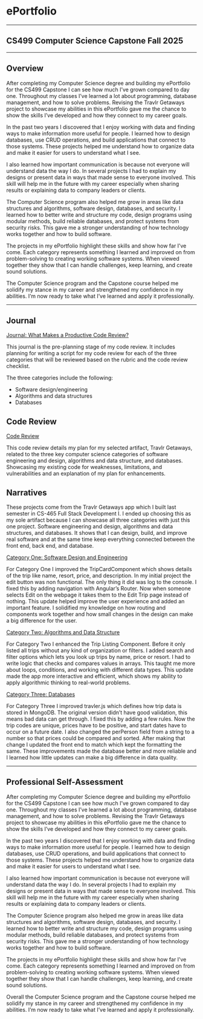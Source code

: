 # ePortfolio

---

## CS499 Computer Science Capstone Fall 2025

---

## Overview

After completing my Computer Science degree and building my ePortfolio for the CS499 Capstone I can see how much I’ve grown compared to day one. Throughout my classes I’ve learned a lot about programming, database management, and how to solve problems. Revising the Travlr Getaways project to showcase my abilities in this ePortfolio gave me the chance to show the skills I’ve developed and how they connect to my career goals.

In the past two years I discovered that I enjoy working with data and finding ways to make information more useful for people. I learned how to design databases, use CRUD operations, and build applications that connect to those systems. These projects helped me understand how to organize data and make it easier for users to understand what I see. 

I also learned how important communication is because not everyone will understand data the way I do. In several projects I had to explain my designs or present data in ways that made sense to everyone involved. This skill will help me in the future with my career especially when sharing results or explaining data to company leaders or clients.

The Computer Science program also helped me grow in areas like data structures and algorithms, software design, databases, and security. I learned how to better write and structure my code, design programs using modular methods, build reliable databases, and protect systems from security risks. This gave me a stronger understanding of how technology works together and how to build software.

The projects in my ePortfolio highlight these skills and show how far I’ve come. Each category represents something I learned and improved on from problem-solving to creating working software systems. When viewed together they show that I can handle challenges, keep learning, and create sound solutions.

The Computer Science program and the Capstone course helped me solidify my stance in my career and strengthened my confidence in my abilities. I’m now ready to take what I’ve learned and apply it professionally.


---

## Journal

[Journal: What Makes a Productive Code Review?](https://github.com/mkloc2020/CS499-ePortfolio/blob/main/Journal%201.docx)

This journal is the pre-planning stage of my code review. It includes planning for writing a script for my code review for each of the three categories that will be reviewed based on the rubric and the code review checklist.

The three categories include the following: 

- Software design/engineering
- Algorithms and data structures
- Databases

## Code Review

[Code Review](https://www.dailymotion.com/video/x9rt22q "CS499 Code Review Video")

This code review details my plan for my selected artifact, Travlr Getaways, related to the three key computer science categories of software engineering and design, algorithms and data structure, and databases. Showcasing my existing code for weaknesses, limitations, and vulnerabilities and an explanation of my plan for enhancements.


## Narratives

These projects come from the Travlr Getaways app which I built last semester in CS-465 Full Stack Development I. I ended up choosing this as my sole artifact because I can showcase all three categories with just this one project. Software engineering and design, algorithms and data structures, and databases. It shows that I can design, build, and improve real software and at the same time keep everything connected between the front end, back end, and database.

[Category One: Software Design and Engineering](https://github.com/mkloc2020/CS499-ePortfolio/blob/main/Milestone%20Two.docx)

For Category One I improved the TripCardComponent which shows details of the trip like name, resort, price, and description. In my initial project the edit button was non functional. The only thing it did was log to the console. I fixed this by adding navigation with Angular’s Router. Now when someone selects Edit on the webpage it takes them to the Edit Trip page instead of nothing. This update helped improve the user experience and added an important feature. I solidified my knowledge on how routing and components work together and how small changes in the design can make a big difference for the user. 


[Category Two: Algorithms and Data Structure](https://github.com/mkloc2020/CS499-ePortfolio/blob/main/Milestone%20Three.docx)

For Category Two I enhanced the Trip Listing Component. Before it only listed all trips without any kind of organization or filters. I added search and filter options which lets you look up trips by name, price or resort. I had to write logic that checks and compares values in arrays. This taught me more about loops, conditions, and working with different data types. This update made the app more interactive and efficient, which shows my ability to apply algorithmic thinking to real-world problems.


[Category Three: Databases](https://github.com/mkloc2020/CS499-ePortfolio/blob/main/Milestone%20Four.docx)</br>

For Category Three I improved travler.js which defines how trip data is stored in MongoDB. The original version didn’t have good validation, this means bad data can get through. I fixed this by adding a few rules. Now the trip codes are unique, prices have to be positive, and start dates have to occur on a future date. I also changed the perPerson field from a string to a number so that prices could be compared and sorted. After making that change I updated the front end to match which kept the formatting the same. These improvements made the database better and more reliable and I learned how little updates can make a big difference in data quality.

---

## Professional Self-Assessment

After completing my Computer Science degree and building my ePortfolio for the CS499 Capstone I can see how much I’ve grown compared to day one. Throughout my classes I’ve learned a lot about programming, database management, and how to solve problems. Revising the Travlr Getaways project to showcase my abilities in this ePortfolio gave me the chance to show the skills I’ve developed and how they connect to my career goals.

In the past two years I discovered that I enjoy working with data and finding ways to make information more useful for people. I learned how to design databases, use CRUD operations, and build applications that connect to those systems. These projects helped me understand how to organize data and make it easier for users to understand what I see. 

I also learned how important communication is because not everyone will understand data the way I do. In several projects I had to explain my designs or present data in ways that made sense to everyone involved. This skill will help me in the future with my career especially when sharing results or explaining data to company leaders or clients.

The Computer Science program also helped me grow in areas like data structures and algorithms, software design, databases, and security. I learned how to better write and structure my code, design programs using modular methods, build reliable databases, and protect systems from security risks. This gave me a stronger understanding of how technology works together and how to build software.

The projects in my ePortfolio highlight these skills and show how far I’ve come. Each category represents something I learned and improved on from problem-solving to creating working software systems. When viewed together they show that I can handle challenges, keep learning, and create sound solutions.

Overall the Computer Science program and the Capstone course helped me solidify my stance in my career and strengthened my confidence in my abilities. I’m now ready to take what I’ve learned and apply it professionally.

